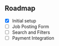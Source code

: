 ## Roadmap
- [x] Initial setup
- [ ] Job Posting Form
- [ ] Search and Filters
- [ ] Payment Integration
